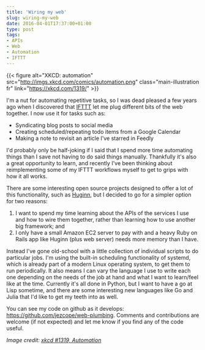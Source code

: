 ```yaml
---
title: 'Wiring my web'
slug: wiring-my-web
date: 2016-04-01T17:37:00+01:00
type: post
tags:
- APIs
- Web
- Automation
- IFTTT
---
```


<!-- [![XKCD: automation](http://imgs.xkcd.com/comics/automation.png){:.main-illustration}](https://xkcd.com/1319/) -->
{{< figure alt="XKCD: automation" src="http://imgs.xkcd.com/comics/automation.png" class="main-illustration fr" link="https://xkcd.com/1319/" >}}

I'm a nut for automating repetitive tasks, so I was dead pleased a few years ago when I discovered that [IFTTT](https://ifttt.com) let me plug different bits of the web together. I now use it for tasks such as:

- Syndicating blog posts to social media
- Creating scheduled/repeating todo items from a Google Calendar
- Making a note to revisit an article I've starred in Feedly

I'd probably only be half-joking if I said that I spend more time automating things than I save not having to do said things manually. Thankfully it's also a great opportunity to learn, and recently I've been thinking about reimplementing some of my IFTTT workflows myself to get to grips with how it all works.

There are some interesting open source projects designed to offer a lot of this functionality, such as [Huginn](https://github.com/cantino/huginn), but I decided to go for a simpler option for two reasons:

1. I want to spend my time learning about the APIs of the services I use and how to wire them together, rather than learning how to use another big framework; and 
2. I only have a small Amazon EC2 server to pay with and a heavy Ruby on Rails app like Huginn (plus web server) needs more memory than I have.

Instead I've gone old-school with a little collection of individual scripts to do particular jobs. I'm using the built-in scheduling functionality of systemd, which is already part of a modern Linux operating system, to get them to run periodically. It also means I can vary the language I use to write each one depending on the needs of the job at hand and what I want to learn/feel like at the time. Currently it's all done in Python, but I want to have a go at Lisp sometime, and there are some interesting new languages like Go and Julia that I'd like to get my teeth into as well.

You can see my code on github as it develops: <https://github.com/jezcope/web-plumbing>. Comments and contributions are welcome (if not expected) and let me know if you find any of the code useful.

*Image credit: [xkcd #1319, Automation](https://xkcd.com/1319/)* 

